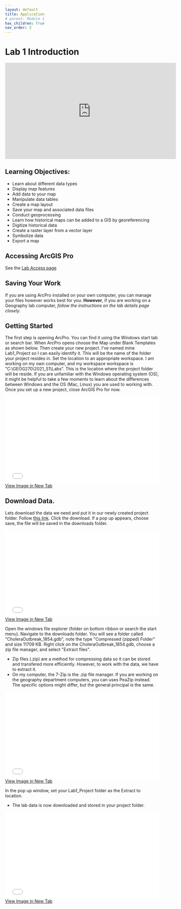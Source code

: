 ```yaml
---
layout: default
title: Application
# parent: Module 1
has_children: True
nav_order: 3
---
```


# Lab 1 Introduction

<iframe width="560" height="315" src="https://www.youtube.com/embed/UDE_v8S9-Kk" title="YouTube video player" frameborder="0" allow="accelerometer; autoplay; clipboard-write; encrypted-media; gyroscope; picture-in-picture" allowfullscreen></iframe>

## Learning Objectives:

* Learn about different data types 
* Display map features 
* Add data to your map 
* Manipulate data tables 
* Create a map layout 
* Save your map and associated data files 
* Conduct geoprocessing
* Learn how historical maps can be added to a GIS by georeferencing
* Digitize historical data
* Create a raster layer from a vector layer
* Symbolize data
* Export a map


## Accessing ArcGIS Pro

See the [Lab Access page](https://june-skeeter.github.io/GEOS270W1/docs/Labs.html)

## Saving Your Work
If you are using ArcPro installed on your own computer, you can manage your files however works best for you.  **However**, if you are working on a Geography lab computer, *follow the instructions on the lab details page closely.*

## Getting Started
The first step is opening ArcPro.  You can find it using the Windows start tab or search bar.  When ArcPro opens choose the Map under Blank Templates as shown below.  Then create your new project.  I've named mine Lab1_Project so I can easily identify it.  This will be the name of the folder your project resides in.  Set the location to an appropriate workspace.  I am working on my own computer, and my workspace workspace is "C:\GEOG270\2021_S1\Labs".  This is the location where the project folder will be reside.  If you are unfamiliar with the Windows operating system (OS), it might be helpful to take a few moments to learn about the differences between Windows and the OS (Mac, Linux) you are used to working with.  Once you set up a new project, close ArcGIS Pro for now.  

<div style="overflow: hidden;
  padding-top: 56.25%;
  position: relative">
  <iframe src="New_Project.png" title="Processes" scrolling="no" frameborder="0"
    style="border: 0;
   height: 100%;
   left: 0;
   position: absolute;
   top: 0;
   width: 100%;">
   <p>Your browser does not support iframes.</p>
 </iframe>
</div>
<a href="New_Project.png" target="_blank">View Image in New Tab</a>


## Download Data.
Lets download the data we need and put it in our newly created project folder.  Follow [this link](https://github.com/June-Skeeter/GEOB270_Lab1_2021S1/blob/master/lab1_data/CholeraOutbreak_1854.gdb.zip).  Click the download.  If a pop up appears, choose save, the file will be saved in the downloads folder.

<div style="overflow: hidden;
  padding-top: 56.25%;
  position: relative">
  <iframe src="Download.png" title="Processes" scrolling="no" frameborder="0"
    style="border: 0;
   height: 100%;
   left: 0;
   position: absolute;
   top: 0;
   width: 100%;">
   <p>Your browser does not support iframes.</p>
 </iframe>
</div>
<a href="Download.png" target="_blank">View Image in New Tab</a>

Open the windows file explorer (folder on bottom ribbon or search the start menu).  Navigate to the downloads folder.  You will see a folder called "CholeraOutbreak_1854.gdb", note the type "Compressed (zipped) Folder" and size 11709 KB.  Right click on the CholeraOutbreak_1854.gdb, choose a zip file manager, and select "Extract files".
* Zip files (.zip) are a method for compressing data so it can be stored and transfered more efficiently.  However, to work with the data, we have to extract it.
* On my computer, the 7-Zip is the .zip file manager.  If you are working on the geography department computers, you can uses PeaZip instead.  The specific options might differ, but the general principal is the same.

<div style="overflow: hidden;
  padding-top: 56.25%;
  position: relative">
  <iframe src="Extract.png" title="Processes" scrolling="no" frameborder="0"
    style="border: 0;
   height: 100%;
   left: 0;
   position: absolute;
   top: 0;
   width: 100%;">
   <p>Your browser does not support iframes.</p>
 </iframe>
</div>
<a href="Extract.png" target="_blank">View Image in New Tab</a>

In the pop up window, set your Lab1_Project folder as the Extract to location.
* The lab data is now downloaded and stored in your project folder.

<div style="overflow: hidden;
  padding-top: 56.25%;
  position: relative">
  <iframe src="Unzip.png" title="Processes" scrolling="no" frameborder="0"
    style="border: 0;
   height: 100%;
   left: 0;
   position: absolute;
   top: 0;
   width: 100%;">
   <p>Your browser does not support iframes.</p>
 </iframe>
</div>
<a href="Unzip.png" target="_blank">View Image in New Tab</a>

